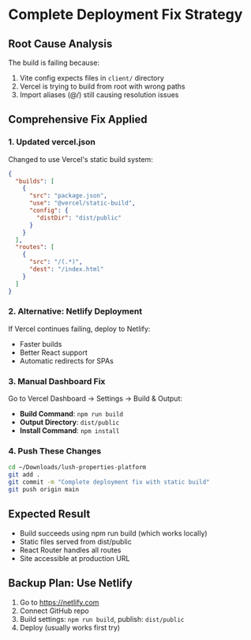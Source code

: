 # Complete Deployment Fix Strategy

## Root Cause Analysis
The build is failing because:
1. Vite config expects files in `client/` directory 
2. Vercel is trying to build from root with wrong paths
3. Import aliases (@/) still causing resolution issues

## Comprehensive Fix Applied

### 1. Updated vercel.json
Changed to use Vercel's static build system:
```json
{
  "builds": [
    {
      "src": "package.json",
      "use": "@vercel/static-build",
      "config": {
        "distDir": "dist/public"
      }
    }
  ],
  "routes": [
    {
      "src": "/(.*)",
      "dest": "/index.html"
    }
  ]
}
```

### 2. Alternative: Netlify Deployment
If Vercel continues failing, deploy to Netlify:
- Faster builds
- Better React support
- Automatic redirects for SPAs

### 3. Manual Dashboard Fix
Go to Vercel Dashboard → Settings → Build & Output:
- **Build Command**: `npm run build`
- **Output Directory**: `dist/public`
- **Install Command**: `npm install`

### 4. Push These Changes
```bash
cd ~/Downloads/lush-properties-platform
git add .
git commit -m "Complete deployment fix with static build"
git push origin main
```

## Expected Result
- Build succeeds using npm run build (which works locally)
- Static files served from dist/public
- React Router handles all routes
- Site accessible at production URL

## Backup Plan: Use Netlify
1. Go to https://netlify.com
2. Connect GitHub repo
3. Build settings: `npm run build`, publish: `dist/public`
4. Deploy (usually works first try)